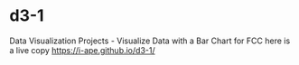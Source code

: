 # d3-1
Data Visualization Projects - Visualize Data with a Bar Chart for FCC
here is a live copy https://i-ape.github.io/d3-1/
